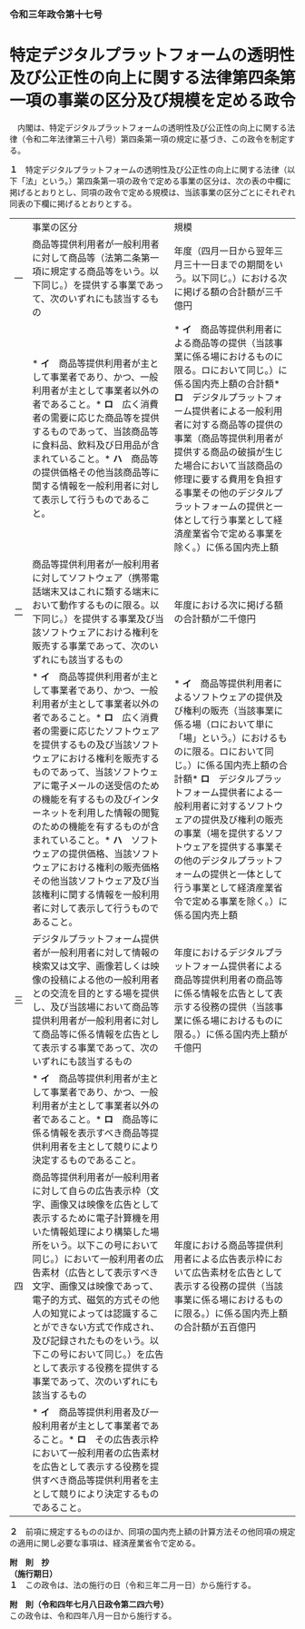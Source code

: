 ### 令和三年政令第十七号  
# 特定デジタルプラットフォームの透明性及び公正性の向上に関する法律第四条第一項の事業の区分及び規模を定める政令  
　内閣は、特定デジタルプラットフォームの透明性及び公正性の向上に関する法律（令和二年法律第三十八号）第四条第一項の規定に基づき、この政令を制定する。  
  
**１**　特定デジタルプラットフォームの透明性及び公正性の向上に関する法律（以下「法」という。）第四条第一項の政令で定める事業の区分は、次の表の中欄に掲げるとおりとし、同項の政令で定める規模は、当該事業の区分ごとにそれぞれ同表の下欄に掲げるとおりとする。  

||||  
| --- | --- | --- |  
||事業の区分|規模|  
|一|商品等提供利用者が一般利用者に対して商品等（法第二条第一項に規定する商品等をいう。以下同じ。）を提供する事業であって、次のいずれにも該当するもの|年度（四月一日から翌年三月三十一日までの期間をいう。以下同じ。）における次に掲げる額の合計額が三千億円|  
||* **イ**　商品等提供利用者が主として事業者であり、かつ、一般利用者が主として事業者以外の者であること。* **ロ**　広く消費者の需要に応じた商品等を提供するものであって、当該商品等に食料品、飲料及び日用品が含まれていること。* **ハ**　商品等の提供価格その他当該商品等に関する情報を一般利用者に対して表示して行うものであること。|* **イ**　商品等提供利用者による商品等の提供（当該事業に係る場におけるものに限る。ロにおいて同じ。）に係る国内売上額の合計額* **ロ**　デジタルプラットフォーム提供者による一般利用者に対する商品等の提供の事業（商品等提供利用者が提供する商品の破損が生じた場合において当該商品の修理に要する費用を負担する事業その他のデジタルプラットフォームの提供と一体として行う事業として経済産業省令で定める事業を除く。）に係る国内売上額|  
|二|商品等提供利用者が一般利用者に対してソフトウェア（携帯電話端末又はこれに類する端末において動作するものに限る。以下同じ。）を提供する事業及び当該ソフトウェアにおける権利を販売する事業であって、次のいずれにも該当するもの|年度における次に掲げる額の合計額が二千億円|  
||* **イ**　商品等提供利用者が主として事業者であり、かつ、一般利用者が主として事業者以外の者であること。* **ロ**　広く消費者の需要に応じたソフトウェアを提供するもの及び当該ソフトウェアにおける権利を販売するものであって、当該ソフトウェアに電子メールの送受信のための機能を有するもの及びインターネットを利用した情報の閲覧のための機能を有するものが含まれていること。* **ハ**　ソフトウェアの提供価格、当該ソフトウェアにおける権利の販売価格その他当該ソフトウェア及び当該権利に関する情報を一般利用者に対して表示して行うものであること。|* **イ**　商品等提供利用者によるソフトウェアの提供及び権利の販売（当該事業に係る場（ロにおいて単に「場」という。）におけるものに限る。ロにおいて同じ。）に係る国内売上額の合計額* **ロ**　デジタルプラットフォーム提供者による一般利用者に対するソフトウェアの提供及び権利の販売の事業（場を提供するソフトウェアを提供する事業その他のデジタルプラットフォームの提供と一体として行う事業として経済産業省令で定める事業を除く。）に係る国内売上額|  
|三|デジタルプラットフォーム提供者が一般利用者に対して情報の検索又は文字、画像若しくは映像の投稿による他の一般利用者との交流を目的とする場を提供し、及び当該場において商品等提供利用者が一般利用者に対して商品等に係る情報を広告として表示する事業であって、次のいずれにも該当するもの|年度におけるデジタルプラットフォーム提供者による商品等提供利用者の商品等に係る情報を広告として表示する役務の提供（当該事業に係る場におけるものに限る。）に係る国内売上額が千億円|  
||* **イ**　商品等提供利用者が主として事業者であり、かつ、一般利用者が主として事業者以外の者であること。* **ロ**　商品等に係る情報を表示すべき商品等提供利用者を主として競りにより決定するものであること。||  
|四|商品等提供利用者が一般利用者に対して自らの広告表示枠（文字、画像又は映像を広告として表示するために電子計算機を用いた情報処理により構築した場所をいう。以下この号において同じ。）において一般利用者の広告素材（広告として表示すべき文字、画像又は映像であって、電子的方式、磁気的方式その他人の知覚によっては認識することができない方式で作成され、及び記録されたものをいう。以下この号において同じ。）を広告として表示する役務を提供する事業であって、次のいずれにも該当するもの|年度における商品等提供利用者による広告表示枠において広告素材を広告として表示する役務の提供（当該事業に係る場におけるものに限る。）に係る国内売上額の合計額が五百億円|  
||* **イ**　商品等提供利用者及び一般利用者が主として事業者であること。* **ロ**　その広告表示枠において一般利用者の広告素材を広告として表示する役務を提供すべき商品等提供利用者を主として競りにより決定するものであること。||  
  
  
**２**　前項に規定するもののほか、同項の国内売上額の計算方法その他同項の規定の適用に関し必要な事項は、経済産業省令で定める。  
  
**附　則　抄**  
**（施行期日）**  
**１**　この政令は、法の施行の日（令和三年二月一日）から施行する。  
  
**附　則（令和四年七月八日政令第二四六号）**  
この政令は、令和四年八月一日から施行する。  
  
